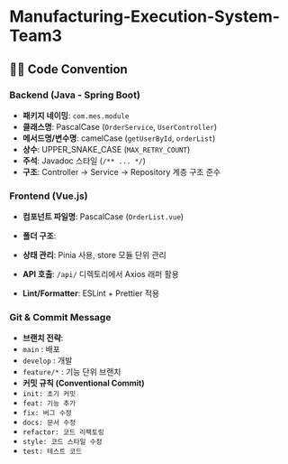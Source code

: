# Manufacturing-Execution-System-Team3

## 🧑‍💻 Code Convention

### Backend (Java - Spring Boot)
- **패키지 네이밍**: `com.mes.module`
- **클래스명**: PascalCase (`OrderService`, `UserController`)
- **메서드명/변수명**: camelCase (`getUserById`, `orderList`)
- **상수**: UPPER_SNAKE_CASE (`MAX_RETRY_COUNT`)
- **주석**: Javadoc 스타일 (`/** ... */`)
- **구조**: Controller → Service → Repository 계층 구조 준수

### Frontend (Vue.js)
- **컴포넌트 파일명**: PascalCase (`OrderList.vue`)
- **폴더 구조**:


- **상태 관리**: Pinia 사용, store 모듈 단위 관리
- **API 호출**: `/api/` 디렉토리에서 Axios 래퍼 활용
- **Lint/Formatter**: ESLint + Prettier 적용

### Git & Commit Message
- **브랜치 전략**: 
- `main` : 배포
- `develop` : 개발
- `feature/*` : 기능 단위 브랜치
- **커밋 규칙 (Conventional Commit)**
- `init: 초기 커밋`
- `feat: 기능 추가`
- `fix: 버그 수정`
- `docs: 문서 수정`
- `refactor: 코드 리팩토링`
- `style: 코드 스타일 수정`
- `test: 테스트 코드`
